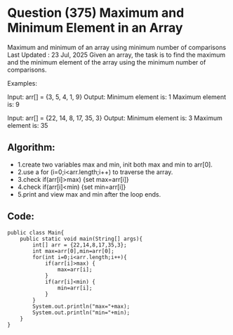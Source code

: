 # Question (375) Maximum and Minimum Element in an Array

Maximum and minimum of an array using minimum number of comparisons
Last Updated : 23 Jul, 2025
Given an array, the task is to find the maximum and the minimum element of the array using the minimum number of comparisons.

Examples:

Input: arr[] = {3, 5, 4, 1, 9}
Output: Minimum element is: 1
Maximum element is: 9

Input: arr[] = {22, 14, 8, 17, 35, 3}
Output: Minimum element is: 3
Maximum element is: 35

## Algorithm:

- 1.create two variables max and min, init both max and min to arr[0].
- 2.use a for (i=0;i<arr.length;i++) to traverse the array.
- 3.check if(arr[i]>max) {set max=arr[i]}
- 4.check if(arr[i]<min) {set min=arr[i]}
- 5.print and view max and min after the loop ends.

## Code:

```
public class Main{
    public static void main(String[] args){
        int[] arr = {22,14,8,17,35,3};
        int max=arr[0],min=arr[0];
        for(int i=0;i<arr.length;i++){
            if(arr[i]>max) {
                max=arr[i];
            }
            if(arr[i]<min) {
                min=arr[i];
            }
        }
        System.out.println("max="+max);
        System.out.println("min="+min);
    }
}
```
